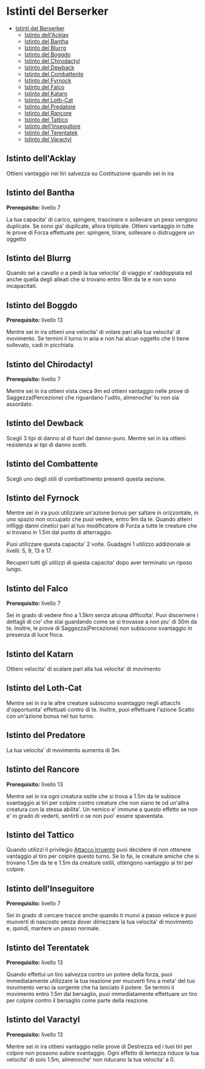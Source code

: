 # Istinti del Berserker

- [Istinti del Berserker](#istinti-del-berserker)
  - [Istinto dell'Acklay](#istinto-dellacklay)
  - [Istinto del Bantha](#istinto-del-bantha)
  - [Istinto del Blurrg](#istinto-del-blurrg)
  - [Istinto del Boggdo](#istinto-del-boggdo)
  - [Istinto del Chirodactyl](#istinto-del-chirodactyl)
  - [Istinto del Dewback](#istinto-del-dewback)
  - [Istinto del Combattente](#istinto-del-combattente)
  - [Istinto del Fyrnock](#istinto-del-fyrnock)
  - [Istinto del Falco](#istinto-del-falco)
  - [Istinto del Katarn](#istinto-del-katarn)
  - [Istinto del Loth-Cat](#istinto-del-loth-cat)
  - [Istinto del Predatore](#istinto-del-predatore)
  - [Istinto del Rancore](#istinto-del-rancore)
  - [Istinto del Tattico](#istinto-del-tattico)
  - [Istinto dell'Inseguitore](#istinto-dellinseguitore)
  - [Istinto del Terentatek](#istinto-del-terentatek)
  - [Istinto del Varactyl](#istinto-del-varactyl)

## Istinto dell'Acklay

Ottieni vantaggio nei tiri salvezza su Costituzione quando sei in ira

## Istinto del Bantha

**Prerequisito:** livello 7

La tua capacita' di carico, spingere, trascinare o sollevare un peso vengono duplicate. Se sono gia' duplicate, allora triplicale. Ottieni vantaggio in tutte le prove di Forza effettuate per: spingere, tirare, sollevare o distruggere un oggetto

## Istinto del Blurrg

Quando sei a cavallo o a piedi la tua velocita' di viaggio  e' raddoppiata ed anche quella degli alleati che si trovano entro 18m da te e non sono incapacitati.

## Istinto del Boggdo

**Prerequisito:** livello 13

Mentre sei in ira ottieni una velocita' di volare pari alla tua velocita' di movimento. Se termini il turno in aria e non hai alcun oggetto che ti tiene sollevato, cadi in picchiata.

## Istinto del Chirodactyl

**Prerequisito:** livello 7

Mentre sei in ira ottieni vista cieca 9m ed ottieni vantaggio nelle prove di Saggezza(Percezione) che riguardano l'udito, almenoche' tu non sia assordato.

## Istinto del Dewback

Scegli 3 tipi di danno al di fuori del danno-puro. Mentre sei in ira ottieni resistenza ai tipi di danno scelti.

## Istinto del Combattente

Scegli uno degli stili di combattimento presenti questa sezione.

## Istinto del Fyrnock

Mentre sei in ira puoi utilizzare un'azione bonus per saltare in orizzontale, in uno spazio non occupato che puoi vedere, entro 9m da te. Quando atterri infliggi danni cinetici pari al tuo modificatore di Forza a tutte le creature che si trovano in 1.5m dal punto di atterraggio.

Puoi utilizzare questa capacita' 2 volte. Guadagni 1 utilizzo addizionale ai livelli: 5, 9, 13 e 17.

Recuperi tutti gli utilizzi di questa capacita' dopo aver terminato un riposo lungo.

## Istinto del Falco

**Prerequisito:** livello 7

Sei in grado di vedere fino a 1.5km senza alcuna difficolta'. Puoi discernere i dettagli di cio' che stai guardando come se si trovasse a non piu' di 30m da te. Inoltre, le prove di Saggezza(Percezione) non subiscono svantaggio in presenza di luce fioca.

## Istinto del Katarn

Ottieni velocita' di scalare pari alla tua velocita' di movimento

## Istinto del Loth-Cat

Mentre sei in ira le altre creature subiscono svantaggio negli attacchi d'opportunita' effettuati contro di te. Inoltre, puoi effettuare l'azione Scatto con un'azione bonus nel tuo turno.

## Istinto del Predatore

La tua velocita' di movimento aumenta di 3m.

## Istinto del Rancore

**Prerequisito:** livello 13

Mentre sei in ira ogni creatura ostile che si trova a 1.5m da te subisce svantaggio ai tiri per colpire contro creature che non siano te od un'altra creatura con la stessa abilita'. Un nemico e' immune a questo effetto se non e' in grado di vederti, sentirti o se non puo' essere spaventata.

## Istinto del Tattico

Quando utilizzi il privilegio [Attacco Irruento](./Berserker.md#attacco-irruento) puoi decidere di non ottenere vantaggio al tiro per colpire questo turno. Se lo fai, le creature amiche che si trovano 1.5m da te e 1.5m da creature ostili, ottengono vantaggio ai tiri per colpire.

## Istinto dell'Inseguitore

**Prerequisito:** livello 7

Sei in grado di cercare tracce anche quando ti muovi a passo veloce e puoi muoverti di nascosto senza dover dimezzare la tua velocita' di movimento e, quindi, mantere un passo normale.

## Istinto del Terentatek

**Prerequisito:** livello 13

Quando effettui un tiro salvezza contro un potere della forza, puoi immediatamente utilizzare la tua reazione per muoverti fino a meta' del tuo movimento verso la sorgente che ha lanciato il potere. Se termini il movimento entro 1.5m dal bersaglio, puoi immediatamente effettuare un tiro per colpire contro il bersaglio come parte della reazione.

## Istinto del Varactyl

**Prerequisito:** livello 13

Mentre sei in ira ottieni vantaggio nelle prove di Destrezza ed i tuoi tiri per colpire non possono subire svantaggio. Ogni effetto di lentezza riduce la tua velocita' di solo 1.5m, almenoche' non riducano la tua velocita' a 0.
